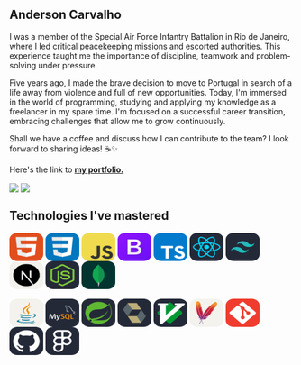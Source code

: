 ## Anderson Carvalho
I was a member of the Special Air Force Infantry Battalion in Rio de Janeiro, where I led critical peacekeeping missions and escorted authorities. This experience taught me the importance of discipline, teamwork and problem-solving under pressure.

Five years ago, I made the brave decision to move to Portugal in search of a life away from violence and full of new opportunities. Today, I'm immersed in the world of programming, studying and applying my knowledge as a freelancer in my spare time. I'm focused on a successful career transition, embracing challenges that allow me to grow continuously.

Shall we have a coffee and discuss how I can contribute to the team? I look forward to sharing ideas! ☕✨

Here's the link to <strong>[my portfolio.](https://www.andersoninn.dev/)</strong> </br>

<div style="display: inline_block">
 <img align="center" height="180" src="https://github-readme-streak-stats.herokuapp.com/?user=andersoninn&theme=dark&hide_border=false">
 <img align="center" height="180" src="https://github-readme-stats.vercel.app/api/top-langs/?username=andersoninn&theme=dark&hide_border=false&include_all_commits=true&count_private=true&layout=compact">
 <br />
 </div>
 



## Technologies I've mastered
<div style="display: inline_block">
    <img align="center" alt="HTML" height="50" width="60" src="https://github.com/tandpfun/skill-icons/blob/main/icons/HTML.svg">
    <img align="center" alt="CSS" height="50" width="60" src="https://github.com/tandpfun/skill-icons/blob/main/icons/CSS.svg">
    <img align="center" alt="Js" height="50" width="60" src="https://github.com/tandpfun/skill-icons/blob/main/icons/JavaScript.svg">
    <img align="center" alt="BootStrap" height="50" width="60" src="https://github.com/tandpfun/skill-icons/blob/main/icons/Bootstrap.svg"> 
    <img align="center" alt="TypeScript" height="50" width="60" src="https://github.com/tandpfun/skill-icons/blob/main/icons/TypeScript.svg">
    <img align="center" alt="React" height="50" width="60" src="https://github.com/tandpfun/skill-icons/blob/main/icons/React-Dark.svg">
    <img align="center" alt="Tailwind" height="50" width="60" src="https://github.com/tandpfun/skill-icons/blob/main/icons/TailwindCSS-Dark.svg">
    <img align="center" alt="NextJS" height="50" width="60" src="https://github.com/tandpfun/skill-icons/blob/main/icons/NextJS-Light.svg"> 
    <img align="center" alt="NodeJS" height="50" width="60" src="https://github.com/tandpfun/skill-icons/blob/main/icons/NodeJS-Dark.svg">
    <img align="center" alt="MongoDB" height="50" width="60" src="https://github.com/tandpfun/skill-icons/blob/main/icons/MongoDB.svg">
    <br/>
    <br/>
    <img align="center" alt="Java" height="50" width="60" src="https://github.com/tandpfun/skill-icons/blob/main/icons/Java-Light.svg"> 
    <img align="center" alt="MySQL" height="50" width="60" src="https://github.com/tandpfun/skill-icons/blob/main/icons/MySQL-Dark.svg"> 
    <img align="center" alt="SpringBoot" height="50" width="60" src="https://github.com/tandpfun/skill-icons/blob/main/icons/Spring-Dark.svg"> 
    <img align="center" alt="Hibernate" height="50" width="60" src="https://github.com/tandpfun/skill-icons/blob/main/icons/Hibernate-Dark.svg"> 
    <img align="center" alt="Vim" height="50" width="60" src="https://github.com/tandpfun/skill-icons/blob/main/icons/VIM-Dark.svg"> 
    <img align="center" alt="Maven" height="50" width="60" src="https://github.com/tandpfun/skill-icons/blob/main/icons/Maven-Light.svg"> 
    <img align="center" alt="Git" height="50" width="60" src="https://github.com/tandpfun/skill-icons/blob/main/icons/Git.svg">
    <img align="center" alt="Github" height="50" width="60" src="https://github.com/tandpfun/skill-icons/blob/main/icons/Github-Dark.svg">
     <img align="center" alt="Figma" height="50" width="60" src="https://github.com/tandpfun/skill-icons/blob/main/icons/Figma-Dark.svg"> 
</div>


